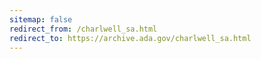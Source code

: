 ```yaml
---
sitemap: false 
redirect_from: /charlwell_sa.html 
redirect_to: https://archive.ada.gov/charlwell_sa.html 
---
```

